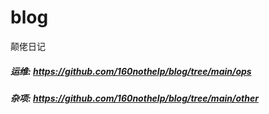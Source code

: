 # blog  
颠佬日记

##### 运维: https://github.com/160nothelp/blog/tree/main/ops
##### 杂项: https://github.com/160nothelp/blog/tree/main/other
